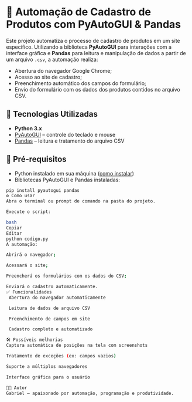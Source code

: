 # 🤖 Automação de Cadastro de Produtos com PyAutoGUI & Pandas

Este projeto automatiza o processo de cadastro de produtos em um site específico. Utilizando a biblioteca **PyAutoGUI** para interações com a interface gráfica e **Pandas** para leitura e manipulação de dados a partir de um arquivo `.csv`, a automação realiza:

- Abertura do navegador Google Chrome;
- Acesso ao site de cadastro;
- Preenchimento automático dos campos do formulário;
- Envio do formulário com os dados dos produtos contidos no arquivo CSV.

## 🚀 Tecnologias Utilizadas

- **Python 3.x**
- [PyAutoGUI](https://pypi.org/project/pyautogui/) – controle do teclado e mouse
- [Pandas](https://pandas.pydata.org/) – leitura e tratamento do arquivo CSV

## 🧠 Pré-requisitos

- Python instalado em sua máquina ([como instalar](https://www.python.org/downloads/))
- Bibliotecas PyAutoGUI e Pandas instaladas:

```bash
pip install pyautogui pandas
⚙️ Como usar
Abra o terminal ou prompt de comando na pasta do projeto.

Execute o script:

bash
Copiar
Editar
python codigo.py
A automação:

Abrirá o navegador;

Acessará o site;

Preencherá os formulários com os dados do CSV;

Enviará o cadastro automaticamente.
✅ Funcionalidades
 Abertura do navegador automaticamente

 Leitura de dados de arquivo CSV

 Preenchimento de campos em site

 Cadastro completo e automatizado

🛠️ Possíveis melhorias
Captura automática de posições na tela com screenshots

Tratamento de exceções (ex: campos vazios)

Suporte a múltiplos navegadores

Interface gráfica para o usuário

🧑‍💻 Autor
Gabriel – apaixonado por automação, programação e produtividade.
